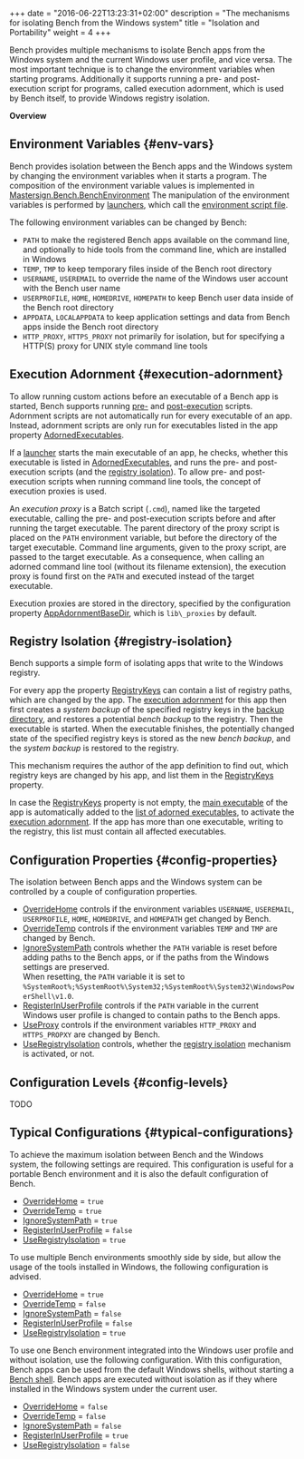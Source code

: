 +++
date = "2016-06-22T13:23:31+02:00"
description = "The mechanisms for isolating Bench from the Windows system"
title = "Isolation and Portability"
weight = 4
+++

[Mastersign.Bench.BenchEnvironment]: http://mastersign.github.io/bench/clr-api/html/T_Mastersign_Bench_BenchEnvironment.htm
[OverrideHome]: /ref/config/#OverrideHome
[OverrideTemp]: /ref/config/#OverrideTemp
[IgnoreSystemPath]: /ref/config/#IgnoreSystemPath
[RegisterInUserProfile]: /ref/config/#RegisterInUserProfile
[UseRegistryIsolation]: /ref/config/#UseRegistryIsolation
[UseProxy]: /ref/config/#UseProxy
[AppAdornmentBaseDir]: /ref/config/#AppAdornmentBaseDir
[RegistryKeys]: /ref/app-properties/#RegistryKeys
[AdornedExecutables]: /ref/app-properties/#AdornedExecutables

Bench provides multiple mechanisms to isolate Bench apps from the Windows system
and the current Windows user profile, and vice versa.
The most important technique is to change the environment variables when starting programs.
Additionally it supports running a pre- and post-execution script for programs,
called execution adornment, which is used by Bench itself, to provide
Windows registry isolation.
<!--more-->

**Overview**

<!-- #data-list /*/* -->

## Environment Variables {#env-vars}
Bench provides isolation between the Bench apps and the Windows system
by changing the environment variables when it starts a program.
The composition of the environment variable values is implemented in
[Mastersign.Bench.BenchEnvironment][]
The manipulation of the environment variables is performed by
[launchers](/guide/launcher.md), which call the
[environment script file](/ref/file-structure/#env).

The following environment variables can be changed by Bench:

* `PATH`
  to make the registered Bench apps available on the command line,
  and optionally to hide tools from the command line, which are installed in Windows
* `TEMP`, `TMP`
  to keep temporary files inside of the Bench root directory
* `USERNAME`, `USEREMAIL`
  to override the name of the Windows user account with the Bench user name
* `USERPROFILE`, `HOME`, `HOMEDRIVE`, `HOMEPATH`
  to keep Bench user data inside of the Bench root directory
* `APPDATA`, `LOCALAPPDATA`
  to keep application settings and data from Bench apps inside the
  Bench root directory
* `HTTP_PROXY`, `HTTPS_PROXY`
  not primarily for isolation, but for specifying a HTTP(S) proxy
  for UNIX style command line tools

## Execution Adornment {#execution-adornment}
To allow running custom actions before an executable of a Bench app is started,
Bench supports running [pre-](/ref/file-structure/#custom-script-pre-run) and
[post-execution](/ref/file-structure/#custom-script-post-run) scripts.
Adornment scripts are not automatically run for every executable of an app.
Instead, adornment scripts are only run for executables listed in the app property
[AdornedExecutables][].

If a [launcher](/guide/launcher) starts the main executable of an app,
he checks, whether this executable is listed in [AdornedExecutables][],
and runs the pre- and post-execution scripts
(and the [registry isolation](#registry-isolation)).
To allow pre- and post-execution scripts when running command line tools,
the concept of execution proxies is used.

An _execution proxy_ is a Batch script (`.cmd`), named like the targeted executable,
calling the pre- and post-execution scripts before and after running the target
executable.
The parent directory of the proxy script is placed on the `PATH` environment variable,
but before the directory of the target executable.
Command line arguments, given to the proxy script, are passed to the target executable.
As a consequence, when calling an adorned command line tool
(without its filename extension), the execution proxy is found first on the `PATH`
and executed instead of the target executable.

Execution proxies are stored in the directory, specified by the configuration
property [AppAdornmentBaseDir][], which is `lib\_proxies` by default.

## Registry Isolation {#registry-isolation}
Bench supports a simple form of isolating apps that write to the Windows registry.

For every app the property [RegistryKeys][]
can contain a list of registry paths, which are changed by the app.
The [execution adornment](#execution-adornment) for this app then first creates
a _system backup_ of the specified registry keys in the
[backup directory](/ref/file-structure/#home-registry-isolation-dir),
and restores a potential _bench backup_ to the registry.
Then the executable is started.
When the executable finishes, the potentially changed state of the specified
registry keys is stored as the new _bench backup_, and the _system backup_
is restored to the registry.

This mechanism requires the author of the app definition to find out,
which registry keys are changed by his app, and list them in the [RegistryKeys][]
property.

In case the [RegistryKeys][] property is not empty, the [main executable](/ref/app-properties/#Exe)
of the app is automatically added to the
[list of adorned executables](/ref/app-properties/#AdornedExecutables),
to activate the [execution adornment](#execution-adornment).
If the app has more than one executable, writing to the registry,
this list must contain all affected executables.

## Configuration Properties {#config-properties}
The isolation between Bench apps and the Windows system can be controlled
by a couple of configuration properties.

* [OverrideHome][] controls if the environment variables
  `USERNAME`, `USEREMAIL`, `USERPROFILE`, `HOME`, `HOMEDRIVE`, and `HOMEPATH`
  get changed by Bench.
* [OverrideTemp][] controls if the environment variables
  `TEMP` and `TMP`
  are changed by Bench.
* [IgnoreSystemPath][] controls whether the `PATH` variable is reset before adding
  paths to the Bench apps, or if the paths from the Windows settings are preserved.  
  When resetting, the `PATH` variable it is set to
  `%SystemRoot%;%SystemRoot%\System32;%SystemRoot%\System32\WindowsPowerShell\v1.0`.
* [RegisterInUserProfile][] controls if the `PATH` variable in the current Windows
  user profile is changed to contain paths to the Bench apps.
* [UseProxy][]
  controls if the environment variables
  `HTTP_PROXY` and `HTTPS_PROPXY`
  are changed by Bench.
* [UseRegistryIsolation][] controls, whether the
  [registry isolation](#registry-isolation) mechanism is activated, or not.

## Configuration Levels {#config-levels}

TODO

## Typical Configurations {#typical-configurations}
To achieve the maximum isolation between Bench and the Windows system,
the following settings are required.
This configuration is useful for a portable Bench environment
and it is also the default configuration of Bench.

* [OverrideHome][] = `true`
* [OverrideTemp][] = `true`
* [IgnoreSystemPath][] = `true`
* [RegisterInUserProfile][] = `false`
* [UseRegistryIsolation][] = `true`

To use multiple Bench environments smoothly side by side,
but allow the usage of the tools installed in Windows,
the following configuration is advised.

* [OverrideHome][] = `true`
* [OverrideTemp][] = `false`
* [IgnoreSystemPath][] = `false`
* [RegisterInUserProfile][] = `false`
* [UseRegistryIsolation][] = `true`

To use one Bench environment integrated into the Windows user profile
and without isolation, use the following configuration.
With this configuration, Bench apps can be used from the default Windows shells,
without starting a [Bench shell](/guide/shell).
Bench apps are executed without isolation as if they where installed
in the Windows system under the current user.

* [OverrideHome][] = `false`
* [OverrideTemp][] = `false`
* [IgnoreSystemPath][] = `false`
* [RegisterInUserProfile][] = `true`
* [UseRegistryIsolation][] = `false`

